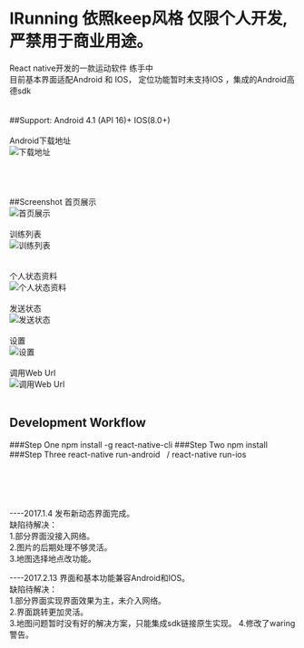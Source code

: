 # IRunning 依照keep风格 仅限个人开发,严禁用于商业用途。
React native开发的一款运动软件  练手中 </br>
目前基本界面适配Android 和 IOS， 定位功能暂时未支持IOS ，集成的Android高德sdk</br>
</br>
</br>
##Support: Android 4.1 (API 16)+ IOS(8.0+)
</br>
</br>
Android下载地址 </br>
![下载地址](https://github.com/zetaoWu/IRunning/blob/master/display/F84B3644C4872827C2535DD511B5E057.png)</br>
</br>
</br>
</br>
</br>
##Screenshot
首页展示 </br>
![首页展示](https://github.com/zetaoWu/IRunning/blob/master/display/3E76B868B4B284621BC8E3B9C53D36F8.jpg)</br>
</br>
训练列表 </br>
![训练列表](https://github.com/zetaoWu/IRunning/blob/master/display/458A29A3AA88F64C32C6F576F3169023.jpg)</br>
</br>
</br>
个人状态资料 </br>
![个人状态资料](https://github.com/zetaoWu/IRunning/blob/master/display/3E08D00BE8A4CA8AC0CBA3F76293BA12.jpg)</br>
</br>
发送状态 </br>
![发送状态](https://github.com/zetaoWu/IRunning/blob/master/display/B6769AD0C7D47B552939600287999A7F.jpg)</br>
</br>
设置 </br>
![设置](https://github.com/zetaoWu/IRunning/blob/master/display/51B614FDDED46B08ECE144B85D9DE7FC.jpg)</br>
</br>
调用Web Url </br>
![调用Web Url](https://github.com/zetaoWu/IRunning/blob/master/display/86BD8EA6095C74B1AEC7FFFC6ACE4825.jpg)</br>
</br>
 
 

Development Workflow
------- 
###Step One
  npm install -g react-native-cli
###Step Two
  npm install
###Step Three
  react-native run-android   /  react-native run-ios
</br>
</br>
</br>
</br>
</br>
</br>
----2017.1.4 发布新动态界面完成。</br>
缺陷待解决：</br>
1.部分界面没接入网络。</br>
2.图片的后期处理不够灵活。</br>
3.地图选择地点改功能。</br>


----2017.2.13 界面和基本功能兼容Android和IOS。</br>
缺陷待解决：</br>
1.部分界面实现界面效果为主，未介入网络。</br>
2.界面跳转更加灵活。</br>
3.地图问题暂时没有好的解决方案，只能集成sdk链接原生实现。
4.修改了waring 警告。


